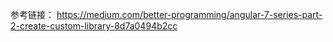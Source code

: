 参考链接：
  https://medium.com/better-programming/angular-7-series-part-2-create-custom-library-8d7a0494b2cc